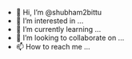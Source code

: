 - 👋 Hi, I’m @shubham2bittu
- 👀 I’m interested in ...
- 🌱 I’m currently learning ...
- 💞️ I’m looking to collaborate on ...
- 📫 How to reach me ...

<!---
shubham2bittu/shubham2bittu is a ✨ special ✨ repository because its `README.md` (this file) appears on your GitHub profile.
You can click the Preview link to take a look at your changes.
--->
